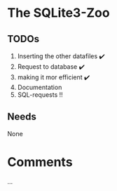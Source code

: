 # The SQLite3-Zoo

## TODOs
1. Inserting the other datafiles ✔️
2. Request to database ✔️
3. making it mor efficient ✔️
4. Documentation
5. SQL-requests !!

## Needs
None  
# <b>  Comments  </b>
...
